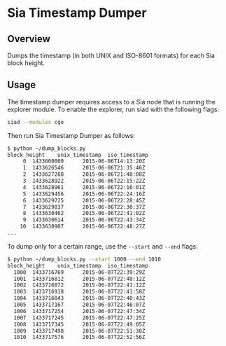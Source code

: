 # Sia Timestamp Dumper

## Overview

Dumps the timestamp (in both UNIX and ISO-8601 formats) for each Sia block height.

## Usage

The timestamp dumper requires access to a Sia node that is running the explorer
module. To enable the explorer, run siad with the following flags:

```bash
siad --modules cge
```

Then run Sia Timestamp Dumper as follows:

```bash
$ python ~/dump_blocks.py
block_height    unix_timestamp  iso_timestamp
     0  1433600000      2015-06-06T14:13:20Z
     1  1433626546      2015-06-06T21:35:46Z
     2  1433627288      2015-06-06T21:48:08Z
     3  1433628922      2015-06-06T22:15:22Z
     4  1433628961      2015-06-06T22:16:01Z
     5  1433629456      2015-06-06T22:24:16Z
     6  1433629725      2015-06-06T22:28:45Z
     7  1433629837      2015-06-06T22:30:37Z
     8  1433630462      2015-06-06T22:41:02Z
     9  1433630614      2015-06-06T22:43:34Z
    10  1433630907      2015-06-06T22:48:27Z
...
```

To dump only for a certain range, use the `--start` and `--end` flags:

```bash
$ python ~/dump_blocks.py --start 1000 --end 1010
block_height    unix_timestamp  iso_timestamp
  1000  1433716769      2015-06-07T22:39:29Z
  1001  1433716812      2015-06-07T22:40:12Z
  1002  1433716872      2015-06-07T22:41:12Z
  1003  1433716918      2015-06-07T22:41:58Z
  1004  1433716843      2015-06-07T22:40:43Z
  1005  1433717167      2015-06-07T22:46:07Z
  1006  1433717254      2015-06-07T22:47:34Z
  1007  1433717245      2015-06-07T22:47:25Z
  1008  1433717345      2015-06-07T22:49:05Z
  1009  1433717498      2015-06-07T22:51:38Z
  1010  1433717576      2015-06-07T22:52:56Z
```

